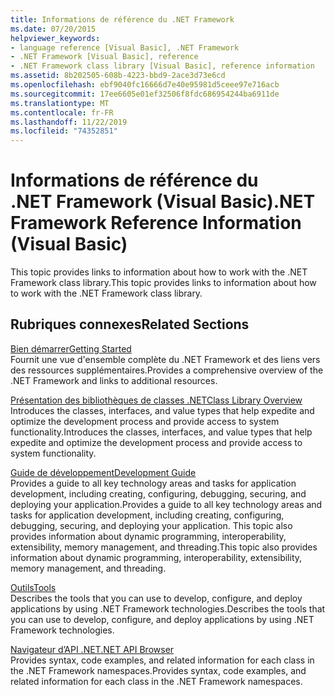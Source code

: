 ```yaml
---
title: Informations de référence du .NET Framework
ms.date: 07/20/2015
helpviewer_keywords:
- language reference [Visual Basic], .NET Framework
- .NET Framework [Visual Basic], reference
- .NET Framework class library [Visual Basic], reference information
ms.assetid: 8b202505-608b-4223-bbd9-2ace3d73e6cd
ms.openlocfilehash: ebf9040fc16666d7e40e95981d5ceee97e716acb
ms.sourcegitcommit: 17ee6605e01ef32506f8fdc686954244ba6911de
ms.translationtype: MT
ms.contentlocale: fr-FR
ms.lasthandoff: 11/22/2019
ms.locfileid: "74352851"
---
```

# <a name="net-framework-reference-information-visual-basic"></a><span data-ttu-id="c37b3-102">Informations de référence du .NET Framework (Visual Basic)</span><span class="sxs-lookup"><span data-stu-id="c37b3-102">.NET Framework Reference Information (Visual Basic)</span></span>
<span data-ttu-id="c37b3-103">This topic provides links to information about how to work with the .NET Framework class library.</span><span class="sxs-lookup"><span data-stu-id="c37b3-103">This topic provides links to information about how to work with the .NET Framework class library.</span></span>  
  
## <a name="related-sections"></a><span data-ttu-id="c37b3-104">Rubriques connexes</span><span class="sxs-lookup"><span data-stu-id="c37b3-104">Related Sections</span></span>  
 [<span data-ttu-id="c37b3-105">Bien démarrer</span><span class="sxs-lookup"><span data-stu-id="c37b3-105">Getting Started</span></span>](../../framework/get-started/index.md)  
 <span data-ttu-id="c37b3-106">Fournit une vue d'ensemble complète du .NET Framework et des liens vers des ressources supplémentaires.</span><span class="sxs-lookup"><span data-stu-id="c37b3-106">Provides a comprehensive overview of the .NET Framework and links to additional resources.</span></span>  
  
 [<span data-ttu-id="c37b3-107">Présentation des bibliothèques de classes .NET</span><span class="sxs-lookup"><span data-stu-id="c37b3-107">Class Library Overview</span></span>](../../standard/class-library-overview.md)  
 <span data-ttu-id="c37b3-108">Introduces the classes, interfaces, and value types that help expedite and optimize the development process and provide access to system functionality.</span><span class="sxs-lookup"><span data-stu-id="c37b3-108">Introduces the classes, interfaces, and value types that help expedite and optimize the development process and provide access to system functionality.</span></span>  
  
 [<span data-ttu-id="c37b3-109">Guide de développement</span><span class="sxs-lookup"><span data-stu-id="c37b3-109">Development Guide</span></span>](../../framework/development-guide.md)  
 <span data-ttu-id="c37b3-110">Provides a guide to all key technology areas and tasks for application development, including creating, configuring, debugging, securing, and deploying your application.</span><span class="sxs-lookup"><span data-stu-id="c37b3-110">Provides a guide to all key technology areas and tasks for application development, including creating, configuring, debugging, securing, and deploying your application.</span></span> <span data-ttu-id="c37b3-111">This topic also provides information about dynamic programming, interoperability, extensibility, memory management, and threading.</span><span class="sxs-lookup"><span data-stu-id="c37b3-111">This topic also provides information about dynamic programming, interoperability, extensibility, memory management, and threading.</span></span>  
  
 [<span data-ttu-id="c37b3-112">Outils</span><span class="sxs-lookup"><span data-stu-id="c37b3-112">Tools</span></span>](../../framework/tools/index.md)  
 <span data-ttu-id="c37b3-113">Describes the tools that you can use to develop, configure, and deploy applications by using .NET Framework technologies.</span><span class="sxs-lookup"><span data-stu-id="c37b3-113">Describes the tools that you can use to develop, configure, and deploy applications by using .NET Framework technologies.</span></span>  
  
 [<span data-ttu-id="c37b3-114">Navigateur d’API .NET</span><span class="sxs-lookup"><span data-stu-id="c37b3-114">.NET API Browser</span></span>](../../../api/index.md)  
 <span data-ttu-id="c37b3-115">Provides syntax, code examples, and related information for each class in the .NET Framework namespaces.</span><span class="sxs-lookup"><span data-stu-id="c37b3-115">Provides syntax, code examples, and related information for each class in the .NET Framework namespaces.</span></span>

